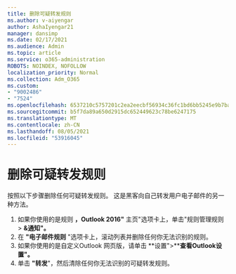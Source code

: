 ```yaml
---
title: 删除可疑转发规则
ms.author: v-aiyengar
author: AshaIyengar21
manager: dansimp
ms.date: 02/17/2021
ms.audience: Admin
ms.topic: article
ms.service: o365-administration
ROBOTS: NOINDEX, NOFOLLOW
localization_priority: Normal
ms.collection: Adm_O365
ms.custom:
- "9002486"
- "7524"
ms.openlocfilehash: 6537210c5757201c2ea2eecbf56934c36fc1bd6bb5245e9b7ba3c445f88d7dbe
ms.sourcegitcommit: b5f7da89a650d2915dc652449623c78be6247175
ms.translationtype: MT
ms.contentlocale: zh-CN
ms.lasthandoff: 08/05/2021
ms.locfileid: "53916045"
---
```

# <a name="remove-suspicious-forwarding-rules"></a>删除可疑转发规则

按照以下步骤删除任何可疑转发规则。 这是黑客向自己转发用户电子邮件的另一种方法。

1. 如果你使用的是规则 **，Outlook 2016"** 主页"选项卡上，单击"规则管理规则  >  **&通知"。** 
1. 在 **"电子邮件规则** "选项卡上，滚动列表并删除任何你无法识别的规则。
1. 如果你使用的是自定义Outlook 网页版，请单击 **设置">****查看Outlook设置"。**
1. 单击 **"转发**"，然后清除任何你无法识别的可疑转发规则。
